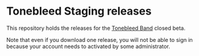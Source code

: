 # Tonebleed Staging releases
This repository holds the releases for the [Tonebleed Band](https://www.tonebleed.com/) closed beta.

Note that even if you download one release, you will not be able to sign in because your account needs to activated by some administrator.
